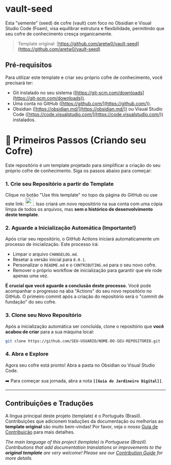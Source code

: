 # vault-seed

Esta "semente" (seed) de cofre (vault) com foco no Obsidian e Visual Studio Code (Foam), visa equilibrar estrutura e flexibilidade, permitindo que seu cofre de conhecimento cresça organicamente.

> Template original: [https://github.com/aretw0/vault-seed](https://github.com/aretw0/vault-seed)

## Pré-requisitos

Para utilizar este template e criar seu próprio cofre de conhecimento, você precisará ter:

-   Git instalado no seu sistema ([https://git-scm.com/downloads](https://git-scm.com/downloads)).
-   Uma conta no GitHub ([https://github.com/](https://github.com/)).
-   Obsidian ([https://obsidian.md/](https://obsidian.md/)) ou Visual Studio Code ([https://code.visualstudio.com/](https://code.visualstudio.com/)) instalados.

# 🚀 Primeiros Passos (Criando seu Cofre)

Este repositório é um template projetado para simplificar a criação do seu próprio cofre de conhecimento. Siga os passos abaixo para começar:

### 1. Crie seu Repositório a partir do Template

Clique no botão "Use this template" no topo da página do GitHub ou use este link: <a id="copy" href="https://github.com/new?template_name=vault-seed&template_owner=aretw0"><img src="https://img.shields.io/badge/📠_Criar_seu_cofre-008000" height="25pt"/></a>. Isso criará um novo repositório na sua conta com uma cópia limpa de todos os arquivos, mas **sem o histórico de desenvolvimento deste template**.

### 2. Aguarde a Inicialização Automática (Importante!)

Após criar seu repositório, o GitHub Actions iniciará automaticamente um processo de inicialização. Este processo irá:

-   Limpar o arquivo `CHANGELOG.md`.
-   Resetar a versão inicial para `0.0.1`.
-   Personalizar o `README.md` e o `CONTRIBUTING.md` para o seu novo cofre.
-   Remover o próprio workflow de inicialização para garantir que ele rode apenas uma vez.

**É crucial que você aguarde a conclusão deste processo.** Você pode acompanhar o progresso na aba "Actions" do seu novo repositório no GitHub. O primeiro commit após a criação do repositório será o "commit de fundação" do seu cofre.

### 3. Clone seu Novo Repositório

Após a inicialização automática ser concluída, clone o repositório que **você acabou de criar** para a sua máquina local:

```bash
git clone https://github.com/SEU-USUARIO/NOME-DO-SEU-REPOSITORIO.git
```

### 4. Abra e Explore

Agora seu cofre está pronto! Abra a pasta no Obsidian ou Visual Studio Code.

➡️ Para começar sua jornada, abra a nota **`[[Guia do Jardineiro Digital]]`**.

---
## Contribuições e Traduções

A língua principal deste projeto (template) é o Português (Brasil). Contribuições que adicionem traduções da documentação ou melhorias ao **template original** são muito bem-vindas! Por favor, veja o nosso [Guia de Contribuição](CONTRIBUTING.md) para mais detalhes.

*The main language of this project (template) is Portuguese (Brazil). Contributions that add documentation translations or improvements to the **original template** are very welcome! Please see our [Contribution Guide](CONTRIBUTING.md) for more details.*